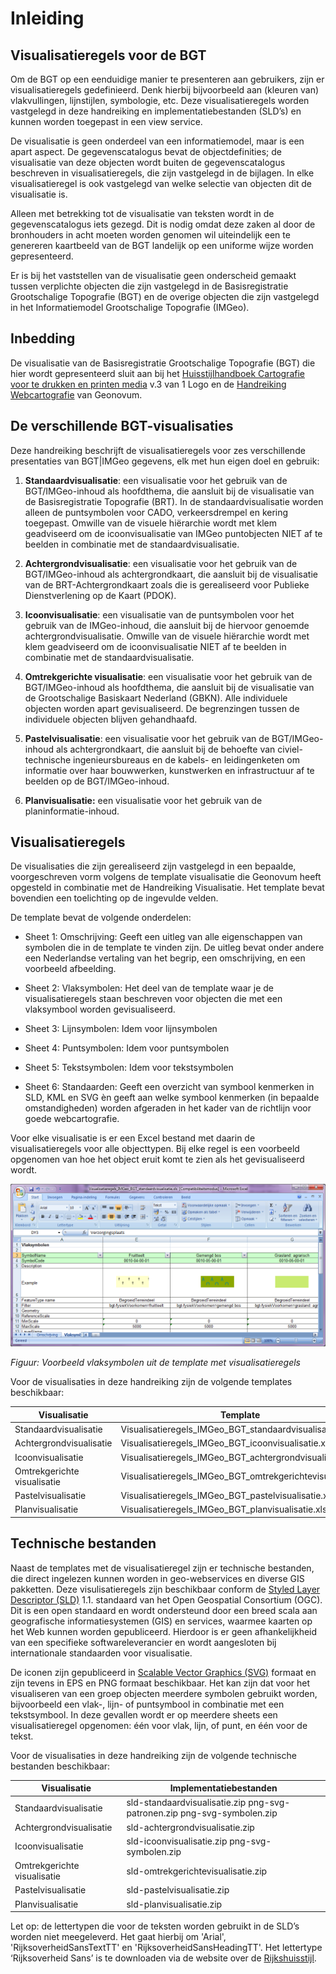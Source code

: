 Inleiding
=========

Visualisatieregels voor de BGT
------------------------------

Om de BGT op een eenduidige manier te presenteren aan gebruikers, zijn er
visualisatieregels gedefinieerd. Denk hierbij bijvoorbeeld aan (kleuren van)
vlakvullingen, lijnstijlen, symbologie, etc. Deze visualisatieregels worden
vastgelegd in deze handreiking en implementatiebestanden (SLD’s) en kunnen
worden toegepast in een view service.

De visualisatie is geen onderdeel van een informatiemodel, maar is een apart
aspect. De gegevenscatalogus bevat de objectdefinities; de visualisatie van deze
objecten wordt buiten de gegevenscatalogus beschreven in visualisatieregels, die
zijn vastgelegd in de bijlagen. In elke visualisatieregel is ook vastgelegd van
welke selectie van objecten dit de visualisatie is.

Alleen met betrekking tot de visualisatie van teksten wordt in de
gegevenscatalogus iets gezegd. Dit is nodig omdat deze zaken al door de
bronhouders in acht moeten worden genomen wil uiteindelijk een te genereren
kaartbeeld van de BGT landelijk op een uniforme wijze worden gepresenteerd.

Er is bij het vaststellen van de visualisatie geen onderscheid gemaakt tussen
verplichte objecten die zijn vastgelegd in de Basisregistratie Grootschalige
Topografie (BGT) en de overige objecten die zijn vastgelegd in het
Informatiemodel Grootschalige Topografie (IMGeo).

Inbedding
---------

De visualisatie van de Basisregistratie Grootschalige Topografie (BGT) die hier
wordt gepresenteerd sluit aan bij het [Huisstijlhandboek Cartografie voor te
drukken en printen
media](https://www.rijkshuisstijl.nl/communicatiemiddelen/cartografie/print-en-drukwerk)
v.3 van 1 Logo en de [Handreiking
Webcartografie](https://www.geonovum.nl/geo-standaarden/geo-voor-web/webcartografie-handreiking)
van Geonovum.

De verschillende BGT-visualisaties
----------------------------------

Deze handreiking beschrijft de visualisatieregels voor zes verschillende
presentaties van BGT\|IMGeo gegevens, elk met hun eigen doel en gebruik:

1.  **Standaardvisualisatie**: een visualisatie voor het gebruik van de
    BGT/IMGeo-inhoud als hoofdthema, die aansluit bij de visualisatie van de
    Basisregistratie Topografie (BRT). In de standaardvisualisatie worden alleen
    de puntsymbolen voor CADO, verkeersdrempel en kering toegepast. Omwille van
    de visuele hiërarchie wordt met klem geadviseerd om de icoonvisualisatie van
    IMGeo puntobjecten NIET af te beelden in combinatie met de
    standaardvisualisatie.

2.  **Achtergrondvisualisatie**: een visualisatie voor het gebruik van de
    BGT/IMGeo-inhoud als achtergrondkaart, die aansluit bij de visualisatie van
    de BRT-Achtergrondkaart zoals die is gerealiseerd voor Publieke
    Dienstverlening op de Kaart (PDOK).

3.  **Icoonvisualisatie**: een visualisatie van de puntsymbolen voor het gebruik
    van de IMGeo-inhoud, die aansluit bij de hiervoor genoemde
    achtergrondvisualisatie. Omwille van de visuele hiërarchie wordt met klem
    geadviseerd om de icoonvisualisatie NIET af te beelden in combinatie met de
    standaardvisualisatie.

4.  **Omtrekgerichte visualisatie**: een visualisatie voor het gebruik van de
    BGT/IMGeo-inhoud als hoofdthema, die aansluit bij de visualisatie van de
    Grootschalige Basiskaart Nederland (GBKN). Alle individuele objecten worden
    apart gevisualiseerd. De begrenzingen tussen de individuele objecten blijven
    gehandhaafd.

5.  **Pastelvisualisatie**: een visualisatie voor het gebruik van de
    BGT/IMGeo-inhoud als achtergrondkaart, die aansluit bij de behoefte van
    civiel-technische ingenieursbureaus en de kabels- en leidingenketen om
    informatie over haar bouwwerken, kunstwerken en infrastructuur af te beelden
    op de BGT/IMGeo-inhoud.

6.  **Planvisualisatie:** een visualisatie voor het gebruik van de
    planinformatie-inhoud.

Visualisatieregels
------------------

De visualisaties die zijn gerealiseerd zijn vastgelegd in een bepaalde,
voorgeschreven vorm volgens de template visualisatie die Geonovum heeft
opgesteld in combinatie met de Handreiking Visualisatie. Het template bevat
bovendien een toelichting op de ingevulde velden.

De template bevat de volgende onderdelen:

-   Sheet 1: Omschrijving: Geeft een uitleg van alle eigenschappen van symbolen
    die in de template te vinden zijn. De uitleg bevat onder andere een
    Nederlandse vertaling van het begrip, een omschrijving, en een voorbeeld
    afbeelding.

-   Sheet 2: Vlaksymbolen: Het deel van de template waar je de
    visualisatieregels staan beschreven voor objecten die met een vlaksymbool
    worden gevisualiseerd.

-   Sheet 3: Lijnsymbolen: Idem voor lijnsymbolen

-   Sheet 4: Puntsymbolen: Idem voor puntsymbolen

-   Sheet 5: Tekstsymbolen: Idem voor tekstsymbolen

-   Sheet 6: Standaarden: Geeft een overzicht van symbool kenmerken in SLD, KML
    en SVG èn geeft aan welke symbool kenmerken (in bepaalde omstandigheden)
    worden afgeraden in het kader van de richtlijn voor goede webcartografie.

Voor elke visualisatie is er een Excel bestand met daarin de visualisatieregels
voor alle objecttypen. Bij elke regel is een voorbeeld opgenomen van hoe het
object eruit komt te zien als het gevisualiseerd wordt.

![](media/0b9a496ee75f595d6e047b06b8b1a9a8.png)

*Figuur: Voorbeeld vlaksymbolen uit de template met visualisatieregels*

Voor de visualisaties in deze handreiking zijn de volgende templates
beschikbaar:

| **Visualisatie**            | **Template**                                             |
|-----------------------------|----------------------------------------------------------|
| Standaardvisualisatie       | Visualisatieregels_IMGeo_BGT_standaardvisualisatie.xls   |
| Achtergrondvisualisatie     | Visualisatieregels_IMGeo_BGT_icoonvisualisatie.xls       |
| Icoonvisualisatie           | Visualisatieregels_IMGeo_BGT_achtergrondvisualisatie.xls |
| Omtrekgerichte visualisatie | Visualisatieregels_IMGeo_BGT_omtrekgerichtevisualisatie  |
| Pastelvisualisatie          | Visualisatieregels_IMGeo_BGT_pastelvisualisatie.xls      |
| Planvisualisatie            | Visualisatieregels_IMGeo_BGT_planvisualisatie.xls        |

Technische bestanden
--------------------

Naast de templates met de visualisatieregel zijn er technische bestanden, die
direct ingelezen kunnen worden in geo-webservices en diverse GIS pakketten. Deze
visulisatieregels zijn beschikbaar conform de [Styled Layer Descriptor
(SLD)](http://www.opengeospatial.org/standards/sld) 1.1. standaard van het Open
Geospatial Consortium (OGC). Dit is een open standaard en wordt ondersteund door
een breed scala aan geografische informatiesystemen (GIS) en services, waarmee
kaarten op het Web kunnen worden gepubliceerd. Hierdoor is er geen
afhankelijkheid van een specifieke softwareleverancier en wordt aangesloten bij
internationale standaarden voor visualisatie.

De iconen zijn gepubliceerd in [Scalable Vector Graphics
(SVG)](https://www.w3.org/TR/SVG2/) formaat en zijn tevens in EPS en PNG formaat
beschikbaar. Het kan zijn dat voor het visualiseren van een groep objecten
meerdere symbolen gebruikt worden, bijvoorbeeld een vlak-, lijn- of puntsymbool
in combinatie met een tekstsymbool. In deze gevallen wordt er op meerdere sheets
een visualisatieregel opgenomen: één voor vlak, lijn, of punt, en één voor de
tekst.

Voor de visualisaties in deze handreiking zijn de volgende technische bestanden
beschikbaar:

| **Visualisatie**            | **Implementatiebestanden**                                              |
|-----------------------------|-------------------------------------------------------------------------|
| Standaardvisualisatie       | sld-standaardvisualisatie.zip png-svg-patronen.zip png-svg-symbolen.zip |
| Achtergrondvisualisatie     | sld-achtergrondvisualisatie.zip                                         |
| Icoonvisualisatie           | sld-icoonvisualisatie.zip png-svg-symbolen.zip                          |
| Omtrekgerichte visualisatie | sld-omtrekgerichtevisualisatie.zip                                      |
| Pastelvisualisatie          | sld-pastelvisualisatie.zip                                              |
| Planvisualisatie            | sld-planvisualisatie.zip                                                |

Let op: de lettertypen die voor de teksten worden gebruikt in de SLD’s worden
niet meegeleverd. Het gaat hierbij om 'Arial', 'RijksoverheidSansTextTT' en
'RijksoverheidSansHeadingTT'. Het lettertype ‘Rijksoverheid Sans’ is te
downloaden via de website over de
[Rijkshuisstijl](https://www.rijkshuisstijl.nl/basiselementen/lettertype/rijksoverheid-sans).
